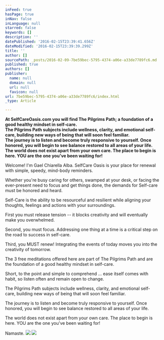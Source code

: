```yaml
---
inFeed: true
hasPage: true
inNav: false
inLanguage: null
starred: false
keywords: []
description: ''
datePublished: '2016-02-15T23:39:41.656Z'
dateModified: '2016-02-15T23:39:39.299Z'
title: ''
author: []
sourcePath: _posts/2016-02-09-7be59bec-5795-4374-a06e-a33de7789fc6.md
published: true
authors: []
publisher:
  name: null
  domain: null
  url: null
  favicon: null
url: 7be59bec-5795-4374-a06e-a33de7789fc6/index.html
_type: Article

---
```

**At SelfCareOasis.com you will find The Pilgrims Path; a foundation of a good healthy mindset in self-care.  
The Pilgrims Path subjects include wellness, clarity, and emotional self-care, building new ways of being that will soon feel familiar.  
The journey is to listen and become truly responsive to yourself. Once honored, you will begin to see balance restored to all areas of your life.  
The world does not exist apart from your own care. The place to begin is here. YOU are the one you've been waiting for!**

Welcome! I'm Gael Chiarella Alba. SelfCare Oasis is your place for renewal with simple, speedy, mind-body reminders.

Whether you're busy caring for others, swamped at your desk, or facing the ever-present need to focus and get things done, the demands for Self-care must be honored and heard.

Self-Care is the ability to be resourceful and resilient while aligning your thoughts, feelings and actions with your surroundings.

First you must release tension -- it blocks creativity and will eventually make you overwhelmed.

Second, you must focus. Addressing one thing at a time is a critical step on the road to success in self-care.

Third, you MUST renew! Integrating the events of today moves you into the creativity of tomorrow.

The 3 free meditations offered here are part of The Pilgrims Path and are the foundation of a good healthy mindset in self-care.

Short, to the point and simple to comprehend ... ease itself comes with habit, so listen often and remain open to change.

The Pilgrims Path subjects include wellness, clarity, and emotional self-care, building new ways of being that will soon feel familiar.

The journey is to listen and become truly responsive to yourself. Once honored, you will begin to see balance restored to all areas of your life.

The world does not exist apart from your own care. The place to begin is here. YOU are the one you've been waiting for!

Namaste.
![](https://the-grid-user-content.s3-us-west-2.amazonaws.com/0bfce004-b7d7-451c-ad70-e855b9901321.jpg)
![](https://the-grid-user-content.s3-us-west-2.amazonaws.com/641d18ba-562e-4315-8c47-106976a7531d.jpg)